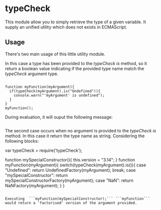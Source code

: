 typeCheck
=========

This module allow you to simply retrieve the type of a given variable.
It supply an unified utility which does not exists in ECMAScript.

Usage
-----

There's two main usage of this little utility module.

In this case a type has been provided to the *typeCheck* *is* method, so it return a boolean value indicating if the provided type name match the *typeCheck* argument type.

```var typeCheck = require('typeCheck');

function myFunction(myArgument){
  if(typeCheck(myArgument).is("Undefined")){
    console.warn("'myArgument' is undefined");
  }
}
myFunction();
```

During evaluation, it will ouput the following message:

```'myArgument' is undefined
```

The second case occurs when no argument is provided to the *typeCheck* *is* method. In this case it return the type name as string. Considering the following blocks:

var typeCheck = require('typeCheck');

function mySpecialConstructor(){
  this.version = "3.14";
}
function myFunction(myArgument){
  switch(typeCheck(myArgument).is()){
    case "Undefined":
      return UndefinedFactory(myArgument);
      break;
    case "mySpecialConstructor":
      return mySpecialConstructorFactory(myArgument);
    case "NaN":
      return NaNFactory(myArgument);
  }
}
```

Executing  ```myFunction(mySpecialConstructor);``` ```myFunction``` would return a 'factorised' version of the argument provided.
